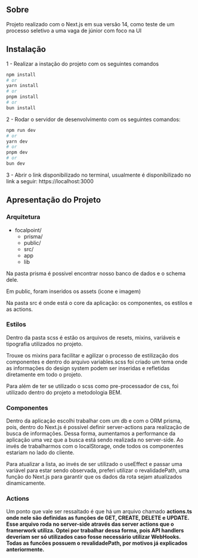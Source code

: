 ## Sobre

Projeto realizado com o Next.js em sua versão 14, como teste de um processo seletivo a uma vaga de júnior com foco na UI

## Instalação

1 - Realizar a instação do projeto com os seguintes comandos

```bash
npm install
# or
yarn install
# or
pnpm install
# or
bun install
```

2 - Rodar o servidor de desenvolvimento com os seguintes comandos:

```bash
npm run dev
# or
yarn dev
# or
pnpm dev
# or
bun dev
```

3 - Abrir o link disponibilizado no terminal, usualmente é disponibilizado no link a seguir: https://localhost:3000

## Apresentação do Projeto

### Arquitetura

- focalpoint/
  - prisma/
  - public/
  - src/
  - app
  - lib

Na pasta prisma é possivel encontrar nosso banco de dados e o schema dele.

Em public, foram inseridos os assets (icone e imagem)

Na pasta src é onde está o core da aplicação: os componentes, os estilos e as actions.

### Estilos

Dentro da pasta scss é estão os arquivos de resets, mixins, variáveis e tipografia utilizados no projeto.

Trouxe os mixins para facilitar e agilizar o processo de estilização dos componentes e dentro do arquivo variables.scss foi criado um tema onde as informações do design system podem ser inseridas e refletidas diretamente em todo o projeto.

Para além de ter se utilizado o scss como pre-processador de css, foi utilizado dentro do projeto a metodologia BEM.

### Componentes

Dentro da aplicação escolhi trabalhar com um db e com o ORM prisma, pois, dentro do Next.js é possível definir server-actions para realização de busca de informações. Dessa forma, aumentamos a performance da aplicação uma vez que a busca está sendo realizada no server-side. Ao invés de trabalharmos com o localStorage, onde todos os componentes estariam no lado do cliente.

Para atualizar a lista, ao invés de ser utilizado o useEffect e passar uma variável para estar sendo observada, preferi utilizar o revalidadePath, uma função do Next.js para garantir que os dados da rota sejam atualizados dinamicamente.

### Actions

Um ponto que vale ser ressaltado é que há um arquivo chamado <b>actions.ts<b/> onde nele são definidas as funções de GET, CREATE, DELETE e UPDATE. Esse arquivo roda no server-side através das server actions que o framerwork utiliza. Optei por trabalhar dessa forma, pois API handlers deveriam ser só utilizados caso fosse necessário utilizar WebHooks.
Todas as funcões possuem o revalidadePath, por motivos já explicados anteriormente.
